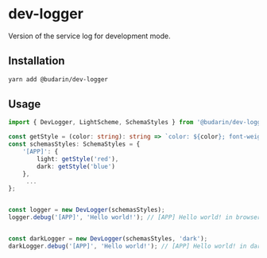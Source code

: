 # dev-logger

Version of the service log for development mode.

## Installation

```bash
yarn add @budarin/dev-logger
```

## Usage

```ts
import { DevLogger, LightScheme, SchemaStyles } from '@budarin/dev-logger';

const getStyle = (color: string): string => `color: ${color}; font-weight: bold;`;
const schemasStyles: SchemaStyles = {
    '[APP]': {
        light: getStyle('red'),
        dark: getStyle('blue')
    },
     ...
};


const logger = new DevLogger(schemasStyles);
logger.debug('[APP]', 'Hello world!'); // [APP] Hello world! in browsers light scheme (light or dark)


const darkLogger = new DevLogger(schemasStyles, 'dark');
darkLogger.debug('[APP]', 'Hello world!'); // [APP] Hello world! in dark scheme
```

